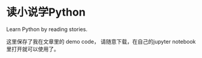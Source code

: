 # 读小说学Python
Learn Python by reading stories. 

这里保存了我在文章里的 demo code， 请随意下载，在自己的jupyter notebook 里打开就可以使用了。

